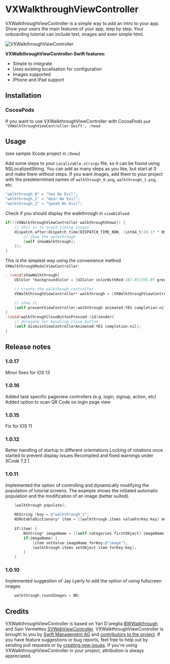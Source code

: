 # VXWalkthroughViewController

VXWalkthroughViewController is a simple way to add an intro to your app.
Show your users the main features of your app, step by step. 
Your onboarding tutorial can include text, images and even simple html.

![VXWalkthroughViewController](https://cloud.githubusercontent.com/assets/314516/5762993/a2ec59da-9ce6-11e4-9c93-690b48eb93b5.png)

**VXWalkthroughViewController-Swift features:**

* Simple to integrate
* Uses existing localisation for configuration
* Images supported
* iPhone and iPad support

## Installation

### CocoaPods

If you want to use VXWalkthroughViewController with CocoaPods
`pod 'VXWalkthroughViewController-Swift', :head`

## Usage

(see sample Xcode project in `/Demo`)

Add some steps to your `Localizable.strings` file, so it can be found using NSLocalizedString.
You can add as many steps as you like, but start at 0 and make them without steps.
If you want images, add them to your project with the predetermined names of `walkthrough_0.png`, `walkthrough_1.png`, etc.

```objective-c
"walkthrough_0" = "See No Evil";
"walkthrough_1" = "Hear No Evil";
"walkthrough_2" = "Speak No Evil";
```

Check if you should display the walkthrough in `viewDidload`:

```objective-c
if(![VXWalkthroughViewController walkthroughShown]) {
	// this is to avoid timing issues
	dispatch_after(dispatch_time(DISPATCH_TIME_NOW, (int64_t)(0.1f * NSEC_PER_SEC)), dispatch_get_main_queue(), ^{
		// show the walkthrough
		[self showWalkthrough];
	});
}

```

This is the simplest way using the convenience method `VXWalkthroughModalViewController`:

```objective-c
- (void)showWalkthrough{
	UIColor *backgroundColor = [UIColor colorWithRed:167.0f/255.0f green:131.0f/255.0f blue:82.0f/255.0f alpha:1.0f];

	// create the walkthough controller
	VXWalkthroughViewController* walkthrough = [VXWalkthroughViewController initWithDelegate:self withBackgroundColor:backgroundColor];

	// show it
	[self presentViewController:walkthrough animated:YES completion:nil];
}
-(void)walkthroughCloseButtonPressed:(id)sender{
	// delegate for handling close button
	[self dismissViewControllerAnimated:YES completion:nil];
}
```

## Release notes

### 1.0.17
Minor fixes for iOS 13

### 1.0.16
Added task specific pageview controllers (e.g. login, signup, action, etc)
Added option to scan QR Code on login page view

### 1.0.15
Fix for IOS 11

### 1.0.12
Better handling of startup in different orientations
Locking of rotations once started to prevent display issues
Recompiled and fixed warnings under XCode 7.2.1

### 1.0.11
Implemented the option of controlling and dynamically modifying the population of tutorial screens.
The example shows the initiated automatic population and the modification of an image (better suited).

```objective-c
	[walkthrough populate];
	
	NSString *key = @"walkthrough_1";
	NSMutableDictionary* item = [[walkthrough.items valueForKey:key] mutableCopy];
	
	if(item) {
		NSString* imageName = [[self.categories firstObject] imageName];
		if(imageName) {
			[item setValue:imageName forKey:@"image"];
			[walkthrough.items setObject:item forKey:key];
		}
	}


```

### 1.0.10
Implemented suggestion of Jay Lyerly to add the option of using fullscreen images

```objective-c
	walkthrough.roundImages = NO;
```

## Credits

VXWalkthroughViewController is based on Yari D'areglia [BWWalkthrough](https://github.com/ariok/BWWalkthrough) and Sam Vermettes [SVWebViewController](https://github.com/samvermette/SVWebViewController).
VXWalkthroughViewController is brought to you by [Swift Management AG](http://www.swift.ch) and [contributors to the project](https://github.com/swiftmanagementag/VXWalkthroughViewController/contributors). If you have feature suggestions or bug reports, feel free to help out by sending pull requests or by [creating new issues](https://github.com/swiftmanagementag/VXWalkthroughViewController/issues/new). If you're using VXWalkthroughViewController in your project, attribution is always appreciated.
